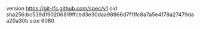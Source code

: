 version https://git-lfs.github.com/spec/v1
oid sha256:bc539d190206819ffcbd3e30daa98866d7f11fc8a7a5e4178a27479daa20a30b
size 6080
